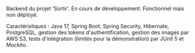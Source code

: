 Backend du projet 'Sortir'. 
En cours de développement. Fonctionnel mais non déployé.

Caractéristiques : Java 17, Spring Boot, Spring Security, Hibernate, PostgreSQL, gestion des tokens d'authentification, gestion des images par AWS S3, tests d'intégration (limités pour la démonstration) par JUnit 5 et Mockito.
